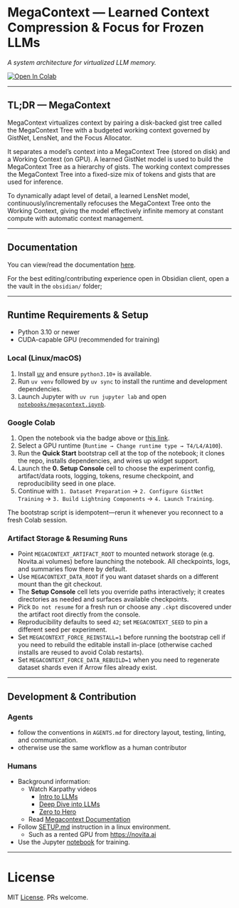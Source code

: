# MegaContext — Learned Context Compression & Focus for Frozen LLMs

*A system architecture for virtualized LLM memory.*

[![Open In Colab](https://colab.research.google.com/assets/colab-badge.svg)](https://colab.research.google.com/github/brandf/MegaContext/blob/main/notebooks/megacontext.ipynb)

---

## TL;DR — MegaContext
MegaContext virtualizes context by pairing a disk-backed gist tree called the MegaContext Tree with a budgeted working context governed by GistNet, LensNet, and the Focus Allocator.

It separates a model’s context into a MegaContext Tree (stored on disk) and a Working Context (on GPU). A learned GistNet model is used to build the MegaContext Tree as a hierarchy of gists. The working context compresses the MegaContext Tree into a fixed-size mix of tokens and gists that are used for inference.

To dynamically adapt level of detail, a learned LensNet model, continuously/incrementally refocuses the MegaContext Tree onto the Working Context, giving the model effectively infinite memory at constant compute with automatic context management.

---

## Documentation

You can view/read the documentation [here](https://brandf.github.io/MegaContext/).

For the best editing/contributing experience open in Obsidian client, open a the vault in the `obsidian/` folder;

---

## Runtime Requirements & Setup

- Python 3.10 or newer
- CUDA-capable GPU (recommended for training)

### Local (Linux/macOS)
1. Install [uv](https://docs.astral.sh/uv/getting-started/installation/) and ensure `python3.10+` is available.
2. Run `uv venv` followed by `uv sync` to install the runtime and development dependencies.
3. Launch Jupyter with `uv run jupyter lab` and open [`notebooks/megacontext.ipynb`](./notebooks/megacontext.ipynb).

### Google Colab
1. Open the notebook via the badge above or [this link](https://colab.research.google.com/github/brandf/MegaContext/blob/main/notebooks/megacontext.ipynb).
2. Select a GPU runtime (`Runtime → Change runtime type → T4/L4/A100`).
3. Run the **Quick Start** bootstrap cell at the top of the notebook; it clones the repo, installs dependencies, and wires up widget support.
4. Launch the **0. Setup Console** cell to choose the experiment config, artifact/data roots, logging, tokens, resume checkpoint, and reproducibility seed in one place.
5. Continue with `1. Dataset Preparation` → `2. Configure GistNet Training` → `3. Build Lightning Components` → `4. Launch Training`.

The bootstrap script is idempotent—rerun it whenever you reconnect to a fresh Colab session.

### Artifact Storage & Resuming Runs
- Point `MEGACONTEXT_ARTIFACT_ROOT` to mounted network storage (e.g. Novita.ai volumes) before launching the notebook. All checkpoints, logs, and summaries flow there by default.
- Use `MEGACONTEXT_DATA_ROOT` if you want dataset shards on a different mount than the git checkout.
- The **Setup Console** cell lets you override paths interactively; it creates directories as needed and surfaces available checkpoints.
- Pick `Do not resume` for a fresh run or choose any `.ckpt` discovered under the artifact root directly from the console.
- Reproducibility defaults to seed `42`; set `MEGACONTEXT_SEED` to pin a different seed per experiment.
- Set `MEGACONTEXT_FORCE_REINSTALL=1` before running the bootstrap cell if you need to rebuild the editable install in-place (otherwise cached installs are reused to avoid Colab restarts).
- Set `MEGACONTEXT_FORCE_DATA_REBUILD=1` when you need to regenerate dataset shards even if Arrow files already exist.

---

## Development & Contribution

### Agents
  - follow the conventions in `AGENTS.md` for directory layout, testing, linting, and communication.
  - otherwise use the same workflow as a human contributor

### Humans
  - Background information:
    + Watch Karpathy videos
      * [Intro to LLMs](https://www.youtube.com/watch?v=zjkBMFhNj_g)
      * [Deep Dive into LLMs](https://www.youtube.com/watch?v=7xTGNNLPyMI)
      * [Zero to Hero](https://www.youtube.com/watch?v=VMj-3S1tku0&list=PLAqhIrjkxbuWI23v9cThsA9GvCAUhRvKZ)
    + Read [Megacontext Documentation](https://brandf.github.io/MegaContext/)
  - Follow [SETUP.md](./SETUP.md) instruction in a linux environment.
    + Such as a rented GPU from https://novita.ai
  - Use the Jupyter [notebook](./notebooks/megacontext.ipynb) for training.

---

# License

MIT [License](./LICENSE). PRs welcome.
